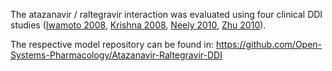 The atazanavir / raltegravir interaction was evaluated using four clinical DDI studies ([Iwamoto 2008](#5-References), [Krishna 2008](#5-References), [Neely 2010](#5-References), [Zhu 2010](#5-References)).

The respective model repository can be found in:
https://github.com/Open-Systems-Pharmacology/Atazanavir-Raltegravir-DDI

